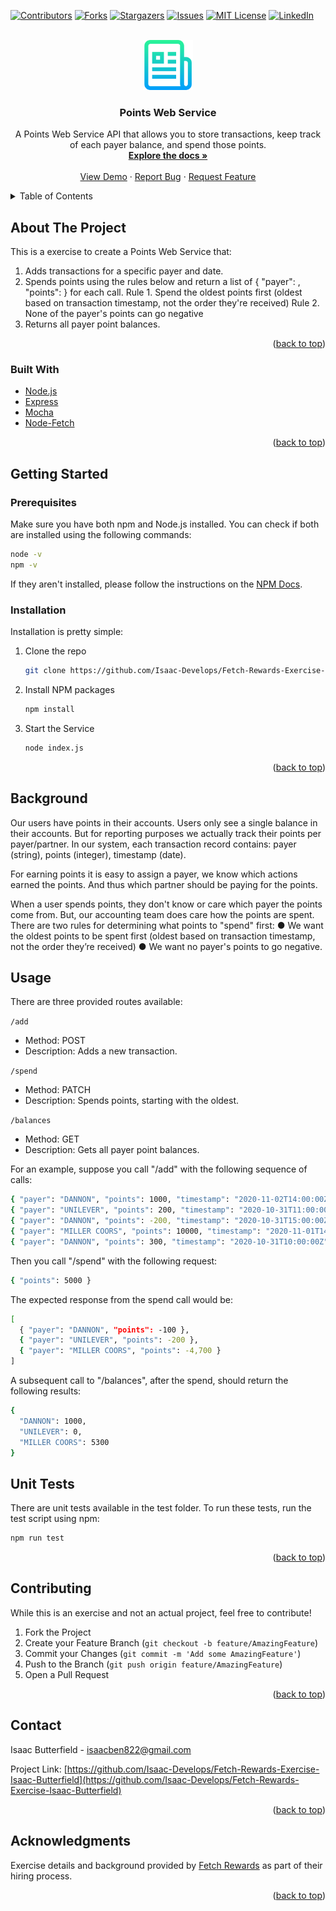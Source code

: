 <div id="top"></div>



<!-- PROJECT SHIELDS -->
<!--
*** I'm using markdown "reference style" links for readability.
*** Reference links are enclosed in brackets [ ] instead of parentheses ( ).
*** See the bottom of this document for the declaration of the reference variables
*** for contributors-url, forks-url, etc. This is an optional, concise syntax you may use.
*** https://www.markdownguide.org/basic-syntax/#reference-style-links
-->
[![Contributors][contributors-shield]][contributors-url]
[![Forks][forks-shield]][forks-url]
[![Stargazers][stars-shield]][stars-url]
[![Issues][issues-shield]][issues-url]
[![MIT License][license-shield]][license-url]
[![LinkedIn][linkedin-shield]][linkedin-url]



<!-- PROJECT LOGO -->
<br />
<div align="center">
  <a href="https://github.com/Isaac-Develops/Fetch-Rewards-Exercise-Isaac-Butterfield">
    <img src="images/logo.png" alt="Logo" width="80" height="80">
  </a>

<h3 align="center">Points Web Service</h3>

  <p align="center">
    A Points Web Service API that allows you to store transactions, keep track of each payer balance, and spend those points.
    <br />
    <a href="https://github.com/Isaac-Develops/Fetch-Rewards-Exercise-Isaac-Butterfield"><strong>Explore the docs »</strong></a>
    <br />
    <br />
    <a href="https://github.com/Isaac-Develops/Fetch-Rewards-Exercise-Isaac-Butterfield">View Demo</a>
    ·
    <a href="https://github.com/Isaac-Develops/Fetch-Rewards-Exercise-Isaac-Butterfield/issues">Report Bug</a>
    ·
    <a href="https://github.com/Isaac-Develops/Fetch-Rewards-Exercise-Isaac-Butterfield/issues">Request Feature</a>
  </p>
</div>



<!-- TABLE OF CONTENTS -->
<details>
  <summary>Table of Contents</summary>
  <ol>
    <li>
      <a href="#about-the-project">About The Project</a>
      <ul>
        <li><a href="#built-with">Built With</a></li>
      </ul>
    </li>
    <li>
      <a href="#getting-started">Getting Started</a>
      <ul>
        <li><a href="#prerequisites">Prerequisites</a></li>
        <li><a href="#installation">Installation</a></li>
      </ul>
    </li>
    <li><a href="#background">Background</a></li>
    <li><a href="#usage">Usage</a></li>
    <li><a href="#contributing">Contributing</a></li>
    <li><a href="#contact">Contact</a></li>
    <li><a href="#acknowledgments">Acknowledgments</a></li>
  </ol>
</details>



<!-- ABOUT THE PROJECT -->
## About The Project

This is a exercise to create a Points Web Service that:
1. Adds transactions for a specific payer and date.
2. Spends points using the rules below and return a list of { "payer": <string>, "points": <integer> } for each call.
  Rule 1. Spend the oldest points first (oldest based on transaction timestamp, not the order they're received)
  Rule 2. None of the payer's points can go negative
3. Returns all payer point balances.

<p align="right">(<a href="#top">back to top</a>)</p>



### Built With

* [Node.js](https://nodejs.org/)
* [Express](https://expressjs.com/)
* [Mocha](https://mochajs.org/)
* [Node-Fetch](https://github.com/node-fetch/node-fetch)

<p align="right">(<a href="#top">back to top</a>)</p>



<!-- GETTING STARTED -->
## Getting Started

### Prerequisites

Make sure you have both npm and Node.js installed. You can check if both are installed using the following commands:
  ```sh
  node -v
  npm -v
  ```
  
If they aren't installed, please follow the instructions on the [NPM Docs](https://docs.npmjs.com/downloading-and-installing-node-js-and-npm).

### Installation

Installation is pretty simple:

1. Clone the repo
   ```sh
   git clone https://github.com/Isaac-Develops/Fetch-Rewards-Exercise-Isaac-Butterfield.git
   ```
2. Install NPM packages
   ```sh
   npm install
   ```
3. Start the Service
   ```sh
   node index.js
   ```

<p align="right">(<a href="#top">back to top</a>)</p>



## Background

Our users have points in their accounts. Users only see a single balance in their accounts. But for reporting purposes we actually track their
points per payer/partner. In our system, each transaction record contains: payer (string), points (integer), timestamp (date).
  
For earning points it is easy to assign a payer, we know which actions earned the points. And thus which partner should be paying for the points.
  
When a user spends points, they don't know or care which payer the points come from. But, our accounting team does care how the points are
spent. There are two rules for determining what points to "spend" first:
  ● We want the oldest points to be spent first (oldest based on transaction timestamp, not the order they’re received)
  ● We want no payer's points to go negative.
  
  
<!-- USAGE EXAMPLES -->
## Usage
  
There are three provided routes available:

  `/add`
  
  - Method: POST
  - Description: Adds a new transaction.
  
  `/spend`
  
  - Method: PATCH
  - Description: Spends points, starting with the oldest.
  
  `/balances`
  
  - Method: GET
  - Description: Gets all payer point balances.
  
For an example, suppose you call "/add" with the following sequence of calls:
  
  ```sh
  { "payer": "DANNON", "points": 1000, "timestamp": "2020-11-02T14:00:00Z" }
  { "payer": "UNILEVER", "points": 200, "timestamp": "2020-10-31T11:00:00Z" }
  { "payer": "DANNON", "points": -200, "timestamp": "2020-10-31T15:00:00Z" }
  { "payer": "MILLER COORS", "points": 10000, "timestamp": "2020-11-01T14:00:00Z" }
  { "payer": "DANNON", "points": 300, "timestamp": "2020-10-31T10:00:00Z" }
  ```
  
Then you call "/spend" with the following request:
  ```sh
  { "points": 5000 }
  ```
  
The expected response from the spend call would be:
  ```sh
  [
    { "payer": "DANNON", "points": -100 },
    { "payer": "UNILEVER", "points": -200 },
    { "payer": "MILLER COORS", "points": -4,700 }
  ]
  ```
  
A subsequent call to "/balances", after the spend, should return the following results:
  ```sh
  {
    "DANNON": 1000,
    "UNILEVER": 0,
    "MILLER COORS": 5300
  }
  ```
  
## Unit Tests
  
There are unit tests available in the test folder. To run these tests, run the test script using npm:
  ```sh
  npm run test
  ```

<p align="right">(<a href="#top">back to top</a>)</p>


<!-- CONTRIBUTING -->
## Contributing
  
While this is an exercise and not an actual project, feel free to contribute!

1. Fork the Project
2. Create your Feature Branch (`git checkout -b feature/AmazingFeature`)
3. Commit your Changes (`git commit -m 'Add some AmazingFeature'`)
4. Push to the Branch (`git push origin feature/AmazingFeature`)
5. Open a Pull Request

<p align="right">(<a href="#top">back to top</a>)</p>


  
<!-- CONTACT -->
## Contact

Isaac Butterfield - isaacben822@gmail.com

Project Link: [https://github.com/Isaac-Develops/Fetch-Rewards-Exercise-Isaac-Butterfield](https://github.com/Isaac-Develops/Fetch-Rewards-Exercise-Isaac-Butterfield)

<p align="right">(<a href="#top">back to top</a>)</p>



<!-- ACKNOWLEDGMENTS -->
## Acknowledgments

Exercise details and background provided by [Fetch Rewards](https://www.fetchrewards.com/) as part of their hiring process.

<p align="right">(<a href="#top">back to top</a>)</p>



<!-- MARKDOWN LINKS & IMAGES -->
<!-- https://www.markdownguide.org/basic-syntax/#reference-style-links -->
[contributors-shield]: https://img.shields.io/github/contributors/Isaac-Develops/Fetch-Rewards-Exercise-Isaac-Butterfield.svg?style=for-the-badge
[contributors-url]: https://github.com/Isaac-Develops/Fetch-Rewards-Exercise-Isaac-Butterfield/graphs/contributors
[forks-shield]: https://img.shields.io/github/forks/Isaac-Develops/Fetch-Rewards-Exercise-Isaac-Butterfield.svg?style=for-the-badge
[forks-url]: https://github.com/Isaac-Develops/Fetch-Rewards-Exercise-Isaac-Butterfield/network/members
[stars-shield]: https://img.shields.io/github/stars/Isaac-Develops/Fetch-Rewards-Exercise-Isaac-Butterfield.svg?style=for-the-badge
[stars-url]: https://github.com/Isaac-Develops/Fetch-Rewards-Exercise-Isaac-Butterfield/stargazers
[issues-shield]: https://img.shields.io/github/issues/Isaac-Develops/Fetch-Rewards-Exercise-Isaac-Butterfield.svg?style=for-the-badge
[issues-url]: https://github.com/Isaac-Develops/Fetch-Rewards-Exercise-Isaac-Butterfield/issues
[license-shield]: https://img.shields.io/github/license/Isaac-Develops/Fetch-Rewards-Exercise-Isaac-Butterfield.svg?style=for-the-badge
[license-url]: https://github.com/Isaac-Develops/Fetch-Rewards-Exercise-Isaac-Butterfield/blob/master/LICENSE.txt
[linkedin-shield]: https://img.shields.io/badge/-LinkedIn-black.svg?style=for-the-badge&logo=linkedin&colorB=555
[linkedin-url]: https://www.linkedin.com/in/isaac-butterfield/
[product-screenshot]: images/screenshot.png
